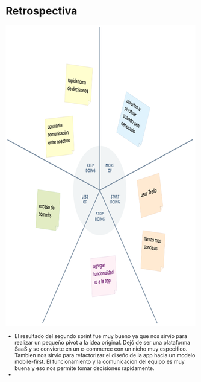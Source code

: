 # Retrospectiva
<div align="center">
  <img width="850" height="800" src="design/images/retro_starfish.png">
</div>


  
  
  
  - El resultado del segundo sprint fue muy bueno ya que nos sirvio para realizar un pequeño pivot a la idea original. Dejó de ser una plataforma SaaS y se convierte en un e-commerce con un nicho muy especifico. Tambien nos sirvio para refactorizar el diseño de la app hacia un modelo mobile-first. El funcionamiento y la comunicacion del equipo es muy buena y eso nos permite tomar decisiones rapidamente. 
  - 
